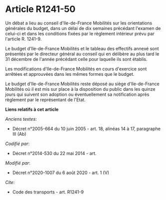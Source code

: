 # Article R1241-50

Un débat a lieu au conseil d'Ile-de-France Mobilités sur les orientations générales du budget, dans un délai de dix semaines
précédant l'examen de celui-ci et dans les conditions fixées par le règlement intérieur prévu par l'article R. 1241-9. 

Le budget d'Ile-de-France Mobilités et le tableau des effectifs annexé sont présentés par le directeur général au conseil qui
en délibère au plus tard le 31 décembre de l'année précédant celle pour laquelle ils sont établis.

Les modifications d'Ile-de-France Mobilités en cours d'exercice sont arrêtées et approuvées dans les mêmes formes que le
budget.

Le budget d'Ile-de-France Mobilités reste déposé au siège d'Ile-de-France Mobilités où il est mis sur place à la disposition
du public dans les quinze jours qui suivent son adoption ou éventuellement sa notification après règlement par le
représentant de l'Etat.

**Liens relatifs à cet article**

_Anciens textes_:

  - Décret n°2005-664 du 10 juin 2005 - art. 18, alinéas 14 à 17, paragraphe III (Ab)

_Codifié par_:

  - Décret n°2014-530 du 22 mai 2014 - art.

_Modifié par_:

  - Décret n°2020-1007 du 6 août 2020 - art. 1 (V)

_Cite_:

  - Code des transports - art. R1241-9
